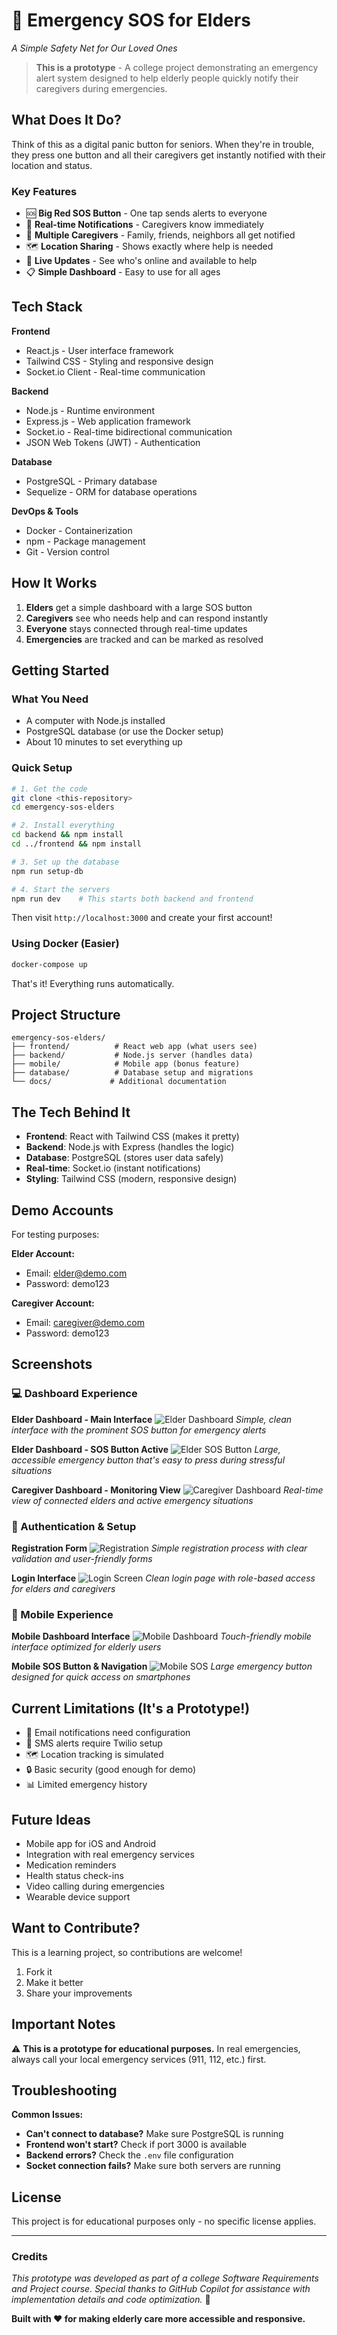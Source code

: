# 🚨 Emergency SOS for Elders
*A Simple Safety Net for Our Loved Ones*

> **This is a prototype** - A college project demonstrating an emergency alert system designed to help elderly people quickly notify their caregivers during emergencies.

## What Does It Do?

Think of this as a digital panic button for seniors. When they're in trouble, they press one button and all their caregivers get instantly notified with their location and status.

### Key Features
- 🆘 **Big Red SOS Button** - One tap sends alerts to everyone
- 📱 **Real-time Notifications** - Caregivers know immediately 
- 👥 **Multiple Caregivers** - Family, friends, neighbors all get notified
- 🗺️ **Location Sharing** - Shows exactly where help is needed
- 💬 **Live Updates** - See who's online and available to help
- 📋 **Simple Dashboard** - Easy to use for all ages

## Tech Stack

**Frontend**
- React.js - User interface framework
- Tailwind CSS - Styling and responsive design
- Socket.io Client - Real-time communication

**Backend**
- Node.js - Runtime environment
- Express.js - Web application framework
- Socket.io - Real-time bidirectional communication
- JSON Web Tokens (JWT) - Authentication

**Database**
- PostgreSQL - Primary database
- Sequelize - ORM for database operations

**DevOps & Tools**
- Docker - Containerization
- npm - Package management
- Git - Version control

## How It Works

1. **Elders** get a simple dashboard with a large SOS button
2. **Caregivers** see who needs help and can respond instantly  
3. **Everyone** stays connected through real-time updates
4. **Emergencies** are tracked and can be marked as resolved

## Getting Started

### What You Need
- A computer with Node.js installed
- PostgreSQL database (or use the Docker setup)
- About 10 minutes to set everything up

### Quick Setup

```bash
# 1. Get the code
git clone <this-repository>
cd emergency-sos-elders

# 2. Install everything
cd backend && npm install
cd ../frontend && npm install

# 3. Set up the database
npm run setup-db

# 4. Start the servers
npm run dev    # This starts both backend and frontend
```

Then visit `http://localhost:3000` and create your first account!

### Using Docker (Easier)
```bash
docker-compose up
```
That's it! Everything runs automatically.

## Project Structure

```
emergency-sos-elders/
├── frontend/          # React web app (what users see)
├── backend/           # Node.js server (handles data)
├── mobile/            # Mobile app (bonus feature)
├── database/          # Database setup and migrations
└── docs/             # Additional documentation
```

## The Tech Behind It

- **Frontend**: React with Tailwind CSS (makes it pretty)
- **Backend**: Node.js with Express (handles the logic)
- **Database**: PostgreSQL (stores user data safely)
- **Real-time**: Socket.io (instant notifications)
- **Styling**: Tailwind CSS (modern, responsive design)

## Demo Accounts

For testing purposes:

**Elder Account:**
- Email: elder@demo.com
- Password: demo123

**Caregiver Account:** 
- Email: caregiver@demo.com  
- Password: demo123

## Screenshots

### 💻 Dashboard Experience

**Elder Dashboard - Main Interface**
![Elder Dashboard](screenshots/Screenshot%202025-09-23%20212537.png)
*Simple, clean interface with the prominent SOS button for emergency alerts*

**Elder Dashboard - SOS Button Active**
![Elder SOS Button](screenshots/Screenshot%202025-09-23%20212954.png)
*Large, accessible emergency button that's easy to press during stressful situations*

**Caregiver Dashboard - Monitoring View**
![Caregiver Dashboard](screenshots/Screenshot%202025-09-23%20213015.png)
*Real-time view of connected elders and active emergency situations*

### 🔐 Authentication & Setup

**Registration Form**
![Registration](screenshots/Screenshot%202025-09-23%20213040.png)
*Simple registration process with clear validation and user-friendly forms*

**Login Interface**
![Login Screen](screenshots/Screenshot%202025-09-23%20213044.png)
*Clean login page with role-based access for elders and caregivers*

### 📱 Mobile Experience

**Mobile Dashboard Interface**
![Mobile Dashboard](mobile-screenshots/WhatsApp%20Image%202025-09-23%20at%2021.36.48_c2927b16.jpg)
*Touch-friendly mobile interface optimized for elderly users*

**Mobile SOS Button & Navigation**
![Mobile SOS](mobile-screenshots/WhatsApp%20Image%202025-09-23%20at%2021.36.49_3ba6ea80.jpg)
*Large emergency button designed for quick access on smartphones*

## Current Limitations (It's a Prototype!)

- 📧 Email notifications need configuration
- 📱 SMS alerts require Twilio setup  
- 🗺️ Location tracking is simulated
- 🔒 Basic security (good enough for demo)
- 📊 Limited emergency history

## Future Ideas

- Mobile app for iOS and Android
- Integration with real emergency services
- Medication reminders
- Health status check-ins
- Video calling during emergencies
- Wearable device support

## Want to Contribute?

This is a learning project, so contributions are welcome! 

1. Fork it
2. Make it better
3. Share your improvements

## Important Notes

⚠️ **This is a prototype for educational purposes.** In real emergencies, always call your local emergency services (911, 112, etc.) first.

## Troubleshooting

**Common Issues:**
- **Can't connect to database?** Make sure PostgreSQL is running
- **Frontend won't start?** Check if port 3000 is available
- **Backend errors?** Check the `.env` file configuration
- **Socket connection fails?** Make sure both servers are running

## License
This project is for educational purposes only - no specific license applies.

---

### Credits

*This prototype was developed as part of a college Software Requirements and Project course. Special thanks to GitHub Copilot for assistance with implementation details and code optimization.* 🥀

**Built with ❤️ for making elderly care more accessible and responsive.**